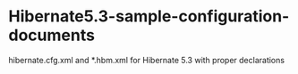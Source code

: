 # Hibernate5.3-sample-configuration-documents
hibernate.cfg.xml and *.hbm.xml for Hibernate 5.3 with proper declarations
